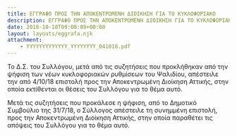 ```yaml
---
title: ΕΓΓΡΑΦΟ ΠΡΟΣ ΤΗΝ ΑΠΟΚΕΝΤΡΩΜΕΝΗ ΔΙΟΙΚΗΣΗ ΓΙΑ ΤΟ ΚΥΚΛΟΦΟΡΙΑΚΟ
description: ΕΓΓΡΑΦΟ ΠΡΟΣ ΤΗΝ ΑΠΟΚΕΝΤΡΩΜΕΝΗ ΔΙΟΙΚΗΣΗ ΓΙΑ ΤΟ ΚΥΚΛΟΦΟΡΙΑΚΟ
date: 2018-10-10T09:00:09+00:00
layout: layouts/eggrafa.njk
attachment:
    - YYYYYYYYYYYYY_YYYYYYYY_041018.pdf
---
```

Το Δ.Σ. του Συλλόγου, μετά από τις συζητήσεις που προκλήθηκαν από την ψήφιση των νέων κυκλοφοριακών ρυθμίσεων του Ψαλιδίου, απέστειλε την από 4/10/18 επιστολή προς την Αποκεντρωμένη Διοίκηση Αττικής, στην οποία εκτίθενται οι θέσεις του Συλλόγου για το θέμα αυτό.
<!-- excerpt -->
Μετά τις συζητήσεις που προκάλεσε η ψήφιση, από το Δημοτικό Συμβούλιο της 31/7/18, ο Σύλλογος απέστειλε τη συνημμένη επιστολή, προς την Αποκεντρωμένη Διοίκηση Αττικής, στην οποία παραθέτει τις απόψεις του Συλλόγου για το θέμα αυτό.
